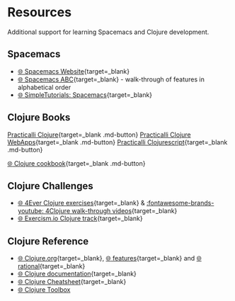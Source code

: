 # Resources

Additional support for learning Spacemacs and Clojure development.

## Spacemacs

- [:globe_with_meridians: Spacemacs Website](http://develop.spacemacs.org/){target=_blank}
- [:globe_with_meridians: Spacemacs ABC](https://www.youtube.com/playlist?list=PLrJ2YN5y27KLhd3yNs2dR8_inqtEiEweE){target=_blank} - walk-through of features in alphabetical order
- [:globe_with_meridians: SimpleTutorials: Spacemacs](https://simpletutorials.com/c/2883/Spacemacs){target=_blank}


## Clojure Books

[Practicalli Clojure](http://practical.li/clojure/){target=_blank .md-button}
[Practicalli Clojure WebApps](http://practical.li/clojure-web-services/){target=_blank .md-button}
[Practicalli Clojurescript](http://practical.li/clojurescript/){target=_blank .md-button}

[:globe_with_meridians: Clojure cookbook](https://github.com/clojure-cookbook/clojure-cookbook){target=_blank .md-button}


## Clojure Challenges

- [:globe_with_meridians: 4Ever Clojure exercises](https://4clojure.oxal.org/){target=_blank} & [:fontawesome-brands-youtube: 4Clojure walk-through videos](https://www.youtube.com/playlist?list=PLpr9V-R8ZxiDB_KGrbliCsCUrmcBvdW16){target=_blank}
- [:globe_with_meridians: Exercism.io Clojure track](https://exercism.org/tracks/clojure){target=_blank}


## Clojure Reference

- [:globe_with_meridians: Clojure.org](http://clojure.org){target=_blank}, [:globe_with_meridians: features](http://clojure.org/features){target=_blank} and [:globe_with_meridians: rational](http://clojure.org/rationale){target=_blank}
- [:globe_with_meridians: Clojure documentation](http://clojure.org/documentation){target=_blank}
- [:globe_with_meridians: Clojure Cheatsheet](http://clojure.org/cheatsheet){target=_blank}
- [:globe_with_meridians: Clojure Toolbox](https://www.clojure-toolbox.com/)


